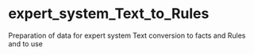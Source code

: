 # expert_system_Text_to_Rules
Preparation of data for expert system Text conversion to facts and Rules and to use
